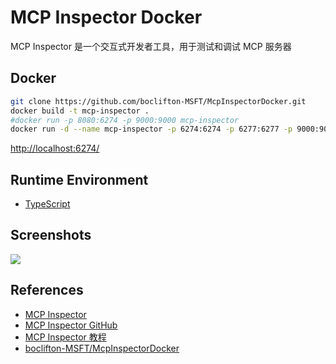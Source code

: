 # MCP Inspector Docker

MCP Inspector 是一个交互式开发者工具，用于测试和调试 MCP 服务器

## Docker
```sh
git clone https://github.com/boclifton-MSFT/McpInspectorDocker.git
docker build -t mcp-inspector .
#docker run -p 8080:6274 -p 9000:9000 mcp-inspector
docker run -d --name mcp-inspector -p 6274:6274 -p 6277:6277 -p 9000:9000 mcp-inspector
```
[http://localhost:6274/](http://localhost:6274/)

## Runtime Environment
- [TypeScript](https://www.typescriptlang.org/)

## Screenshots
![](https://mintlify.s3.us-west-1.amazonaws.com/promplate/images/mcp-inspector.png)

## References
- [MCP Inspector](https://modelcontextprotocol.io/docs/tools/inspector)
- [MCP Inspector GitHub](https://github.com/modelcontextprotocol/inspector)
- [MCP Inspector 教程](https://mcp-docs.cn/docs/tools/inspector)
- [boclifton-MSFT/McpInspectorDocker](https://github.com/boclifton-MSFT/McpInspectorDocker)